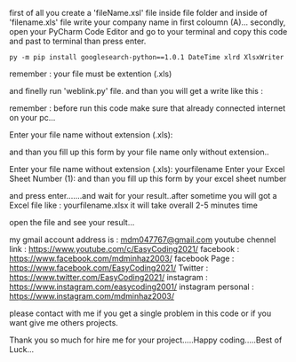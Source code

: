 first of all you create a 'fileName.xsl' file inside file folder and inside of 'filename.xls' file write your company name in first coloumn (A)...
secondly, open your PyCharm Code Editor and go to your terminal and copy this code and past to terminal than press enter.




	py -m pip install googlesearch-python==1.0.1 DateTime xlrd XlsxWriter




remember : your file must be extention (.xls)

and finelly run 'weblink.py' file. and than you will get a write like this :


remember : before run this code make sure that already connected internet on your pc...

Enter your file name without extension (.xls):

and than you fill up this form by your file name only without extension..

Enter your file name without extension (.xls): yourfilename 
Enter your Excel Sheet Number (1): 
and than you fill up this form by your excel sheet number

and press enter.......and wait for your result..after sometime you will got a Excel file like : yourfilename.xlsx
it will take overall 2-5 minutes time 

open the file and see your result...





my gmail account address is : mdm047767@gmail.com
youtube chennel link : https://www.youtube.com/c/EasyCoding2021/
facebook : https://www.facebook.com/mdminhaz2003/
facebook Page : https://www.facebook.com/EasyCoding2021/
Twitter : https://www.twitter.com/EasyCoding2021/
instagram : https://www.instagram.com/easycoding2001/
instagram personal : https://www.instagram.com/mdminhaz2003/


please contact with me if you get a single problem in this code or if you want give me others projects.

Thank you so much for hire me for your project.....Happy coding.....Best of Luck...	
	 